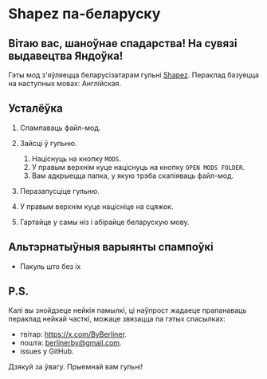 # Shapez па-беларуску
## Вітаю вас, шаноўнае спадарства! На сувязі выдавецтва Яндоўка!
Гэты мод з'яўляецца беларусізатарам гульні [Shapez](https://store.steampowered.com/app/1318690/shapez/).
Пераклад базуецца на наступных мовах: Англійская.

## Усталёўка

1. Спампаваць файл-мод.
2. Зайсці ў гульню.

    1. Націснуць на кнопку `MODS`.
    2. У правым верхнім куце націснуць на кнопку `OPEN MODS FOLDER`.
    3. Вам адкрыецца папка, у якую трэба скапіяваць файл-мод.
3. Перазапусціце гульню.
4. У правым верхнім куце націсніце на сцяжок.
5. Гартайце у самы ніз і абірайце беларускую мову.

## Альтэрнатыўныя варыянты спампоўкі
- Пакуль што без іх

## P.S.
Калі вы знойдзеце нейкія памылкі, ці наўпрост жадаеце прапанаваць пераклад нейкай часткі, можаце звязацца па гэтых спасылках: 
- твітар: https://x.com/ByBerliner.
- пошта: berlinerby@gmail.com.
- issues у GitHub.

Дзякуй за ўвагу. Прыемнай вам гульні!